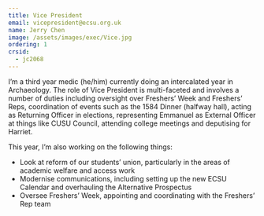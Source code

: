 ```yaml
---
title: Vice President
email: vicepresident@ecsu.org.uk
name: Jerry Chen
image: /assets/images/exec/Vice.jpg
ordering: 1
crsid:
  - jc2068
---
```

I’m a third year medic (he/him) currently doing an intercalated year in Archaeology. The role of Vice President is multi-faceted and involves a number of duties including oversight over Freshers’ Week and Freshers’ Reps, coordination of events such as the 1584 Dinner (halfway hall), acting as Returning Officer in elections, representing Emmanuel as External Officer at things like CUSU Council, attending college meetings and deputising for Harriet. 

This year, I’m also working on the following things:

* Look at reform of our students’ union, particularly in the areas of academic welfare and access work
* Modernise communications, including setting up the new ECSU Calendar and overhauling the Alternative Prospectus
* Oversee Freshers’ Week, appointing and coordinating with the Freshers’ Rep team
